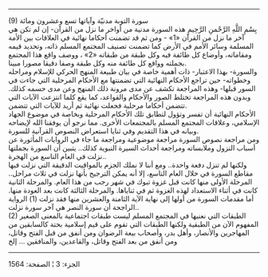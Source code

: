 ------------------------------------------------------------------------

(9) سورة التوبة مدنيّة وآياتها تسع وعشرون ومائة  
بِسْمِ اللَّهِ الرَّحْمنِ الرَّحِيمِ هذه السورة مدنية من أواخر ما نزل من القرآن- إن لم
تكن هي آخر ما نزل من القرآن «1» - ومن ثم قد تضمنت أحكاما نهائية في
العلاقات بين الأمة المسلمة وسائر الأمم في الأرض كما تضمنت تصنيف المجتمع
المسلم ذاته، وتحديد قيمه ومقاماته، وأوضاع كل طائفة فيه وكل طبقة من
طبقاته «2» ، ووصف واقع هذا المجتمع بجملته وواقع كل طائفة منه وكل طبقة
وصفا دقيقا مصورا مبينا.  
والسورة- بهذا الاعتبار- ذات أهمية خاصة في بيان طبيعة المنهج الحركي
للإسلام ومراحله وخطواته- حين تراجع الأحكام النهائية التي تضمنتها مع
الأحكام المرحلية التي جاءت في السور قبلها- وهذه المراجعة تكشف عن مدى
مرونة ذلك المنهج وعن مدى حسمه كذلك. وبدون هذه المراجعة تختلط الصور
والأحكام والقواعد، كما يقع كلما انتزعت الآيات التي تتضمن أحكاما مرحلية
فجعلت نهائية ثم أريد للآيات التي تتضمن.  
الأحكام النهائية أن تفسر وتؤول لتطابق تلك الأحكام المرحلية وبخاصة في
موضوع الجهاد الإسلامي، وعلاقات المجتمع المسلم بالمجتمعات الأخرى. مما
نرجو أن يوفقنا الله لإيضاحه وبيانه في هذا التقديم وفي ثنايا استعراض
النصوص القرآنية للسورة.  
ومن مراجعة نصوص السورة مراجعة موضوعية ومراجعة ما جاء في الروايات
المأثورة عن أسباب النزول وملابساته ومراجعة أحداث السيرة النبوية كذلك..
يتبين أن السورة بجملتها نزلت في العام التاسع من الهجرة..  
ولكنها لم تنزل دفعة واحدة.. ومع أننا لا نملك الجزم بالمواقيت الدقيقة
التي نزلت فيها مقاطع السورة في خلال العام التاسع، إلا أنه يمكن الترجيح
بأنها نزلت في ثلاث مراحل.. المرحلة الأولى منها كانت قبل غزوة تبوك في شهر
رجب من هذا العام. والمرحلة الثانية كانت في أثناء الاستعداد لهذه الغزوة
ثم في ثناياها. والمرحلة الثالثة كانت بعد العودة منها. أما مقدمات السورة
من أولها إلى نهاية الآية الثامنة والعشرين منها فقد نزلت (1) الرواية
الراجحة أن سورة النصر هي آخر سورة نزلت..  
(2) الطبقات التي نعنيها في المجتمع المسلم ليست طبقات اجتماعية بالمعنى
الصغير المفهوم الآن من الطبقية ولكنها الطبقات التي تقوم على قيم إسلامية
بحتة كالسابقين من المهاجرين والأنصار، وأهل بدر، وأصحاب بيعة الرضوان ومن
أنفق من قبل الفتح وقاتل، ومن أنفق من بعد الفتح وقاتل، والقاعدين،
والمنافقين ... إلخ

------------------------------------------------------------------------

الجزء: 3 ¦ الصفحة: 1564
